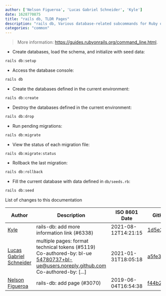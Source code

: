 ```yaml
---
author: ['Nelson Figueroa', 'Lucas Gabriel Schneider', 'Kyle']
date: 1628770875
title: "rails db, TLDR Pages"
description: "rails db, Various database-related subcommands for Ruby on Rails."
categories: "common"
---
```

> More information: <https://guides.rubyonrails.org/command_line.html>.

- Create databases, load the schema, and initialize with seed data:

```bash
rails db:setup
```

- Access the database console:

```bash
rails db
```

- Create the databases defined in the current environment:

```bash
rails db:create
```

- Destroy the databases defined in the current environment:

```bash
rails db:drop
```

- Run pending migrations:

```bash
rails db:migrate
```

- View the status of each migration file:

```bash
rails db:migrate:status
```

- Rollback the last migration:

```bash
rails db:rollback
```

- Fill the current database with data defined in `db/seeds.rb`:

```bash
rails db:seed
```
List of changes to this documentation


Author | Description | ISO 8601 Date | GitHub link
------|-----|-----|-----
[Kyle](mailto:76597257+Gitleptune@users.noreply.github.com) | rails-db: add more information link (#6338) | 2021-08-12T14:21:15 | [1d5e2d17ddce](https://github.com/tldr-pages/tldr/commit/1d5e2d17ddceb68e94c3de90c31c85b4ab3834c5)
[Lucas Gabriel Schneider](mailto:casdpa@gmail.com) | multiple pages: format technical tokens (#5119) Co-authored-by: bl-ue <54780737+bl-ue@users.noreply.github.com> Co-authored-by: [...] | 2021-01-31T18:05:18 | [a5fe31bc47ae](https://github.com/tldr-pages/tldr/commit/a5fe31bc47aece3efa5e66b52b3cf384f27d5d72)
[Nelson Figueroa](mailto:30811275+nelsonfigueroa@users.noreply.github.com) | rails-db: add page (#3070) | 2019-06-04T16:54:38 | [f44b2ad3fa6a](https://github.com/tldr-pages/tldr/commit/f44b2ad3fa6a10c4742278d985217075205c3696)

